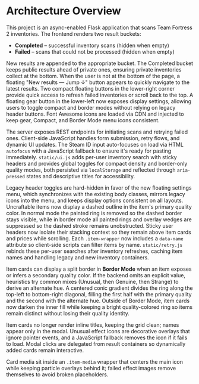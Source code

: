 # Architecture Overview

This project is an async-enabled Flask application that scans Team Fortress 2 inventories.
The frontend renders two result buckets:

- **Completed** – successful inventory scans (hidden when empty)
- **Failed** – scans that could not be processed (hidden when empty)

New results are appended to the appropriate bucket. The Completed bucket keeps
public results ahead of private ones, ensuring private inventories collect at
the bottom. When the user is not at the bottom of the page, a floating
"New results — Jump ↓" button appears to quickly navigate to the latest results.
Two compact floating buttons in the lower-right corner provide quick access to
refresh failed inventories or scroll back to the top.
A floating gear button in the lower-left now exposes display settings, allowing
users to toggle compact and border modes without relying on legacy header
buttons. Font Awesome icons are loaded via CDN and injected to keep gear, Compact, and Border Mode menu icons consistent.

The server exposes REST endpoints for initiating scans and retrying failed ones.
Client-side JavaScript handles form submission, retry flows, and dynamic UI updates.
The Steam ID input auto-focuses on load via HTML `autofocus` with a JavaScript
fallback to ensure it's ready for pasting immediately.
`static/ui.js` adds per-user inventory search with sticky headers and provides global
toggles for compact density and border-only quality modes, both persisted via
`localStorage` and reflected through `aria-pressed` states and descriptive titles for accessibility.

Legacy header toggles are hard-hidden in favor of the new floating settings menu, which synchronizes with the existing body classes, mirrors legacy icons into the menu, and keeps display options consistent on all layouts.
Uncraftable items now display a dashed outline in the item's primary quality color. In normal mode the painted ring is removed so the dashed border stays visible, while in border mode all painted rings and overlay wedges are suppressed so the dashed stroke remains unobstructed.
Sticky user headers now isolate their stacking context so they remain above item cards and prices while scrolling.
Each `.item-wrapper` now includes a `data-name` attribute so client-side scripts can filter items by name. `static/retry.js` rebinds these per-user searches after inventory refreshes, caching item names and handling legacy and new inventory containers.

Item cards can display a split border in **Border Mode** when an item exposes or infers a secondary quality color. If the backend omits an explicit value, heuristics try common mixes (Unusual, then Genuine, then Strange) to derive an alternate hue. A centered conic gradient divides the ring along the top-left to bottom-right diagonal, filling the first half with the primary quality and the second with the alternate hue.
Outside of Border Mode, item cards now darken the inner fill while keeping a bright quality-colored ring so items remain distinct without losing their quality identity.

Item cards no longer render inline titles, keeping the grid clean; names appear only in the modal. Unusual effect icons are decorative overlays that ignore pointer events, and a JavaScript fallback removes the icon if it fails to load. Modal clicks are delegated from result containers so dynamically added cards remain interactive.

Card media sit inside an `.item-media` wrapper that centers the main icon while keeping particle overlays behind it; failed effect images remove themselves to avoid broken placeholders.
